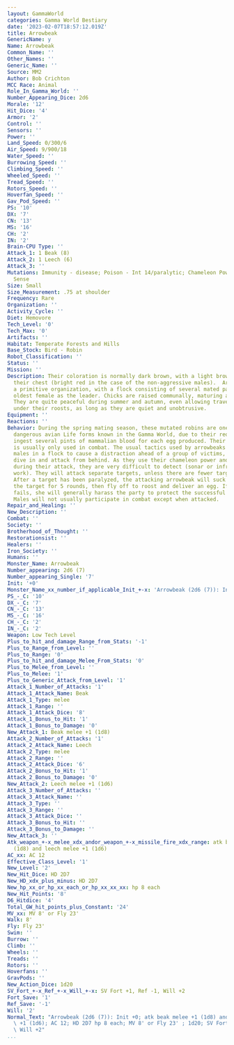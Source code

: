 ```yaml
---
layout: GammaWorld
categories: Gamma World Bestiary
date: '2023-02-07T18:57:12.019Z'
title: Arrowbeak
GenericName: y
Name: Arrowbeak
Common_Name: ''
Other_Names: ''
Generic_Name: ''
Source: MM2
Author: Bob Crichton
MCC Race: Animal
Role_In_Gamma_World: ''
Number_Appearing_Dice: 2d6
Morale: '12'
Hit_Dice: '4'
Armor: '2'
Control: ''
Sensors: ''
Power: ''
Land_Speed: 0/300/6
Air_Speed: 9/900/18
Water_Speed: ''
Burrowing_Speed: ''
Climbing_Speed: ''
Wheeled_Speed: ''
Tread_Speed: ''
Rotors_Speed: ''
Hoverfan_Speed: ''
Gav_Pod_Speed: ''
PS: '10'
DX: '7'
CN: '13'
MS: '16'
CH: '2'
IN: '2'
Brain-CPU Type: ''
Attack_1: 1 Beak (8)
Attack_2: 1 Leech (6)
Attack_3: ''
Mutations: Immunity - disease; Poison - Int 14/paralytic; Chameleon Powers; Directional
  Sense
Size: Small
Size_Measurement: .75 at shoulder
Frequency: Rare
Organization: ''
Activity_Cycle: ''
Diet: Hemovore
Tech_Level: '0'
Tech_Max: '0'
Artifacts: ''
Habitat: Temperate Forests and Hills
Base_Stock: Bird - Robin
Robot_Classification: ''
Status: ''
Mission: ''
Description: Their coloration is normally dark brown, with a light brown patch on
  their chest (bright red in the case of the non-aggressive males).  Arrowbeaks have
  a primitive organization, with a flock consisting of several mated pairs,with the
  oldest female as the leader. Chicks are raised communally, maturing after 2 years.
  They are quite peaceful during summer and autumn, even allowing travellers to camp
  under their roosts, as long as they are quiet and unobtrusive.
Equipment: ''
Reactions: ''
Behavior: During the spring mating season, these mutated robins are one of the most
  dangerous avian Life forms known in the Gamma World, due to their requirement to
  ingest several pints of mammalian blood for each egg produced. Their chameleon power
  is usually only used in combat. The usual tactics used by arrowbeaks is for the
  males in a flock to cause a distraction ahead of a group of victims, while the females
  dive in and attack from behind. As they use their chameleon power and glide silently
  during their attack, they are very difficult to detect (sonar or infravision usually
  work). They will attack separate targets, unless there are fewer targets than attackers.
  After a target has been paralyzed, the attacking arrowbeak will suck blood from
  the target for 5 rounds, then fly off to roost and deliver an egg. If an attacker
  fails, she will generally harass the party to protect the successful individuals.
  Males will not usually participate in combat except when attacked.
Repair_and_Healing: ''
New_Description: ''
Combat: ''
Society: ''
Brotherhood_of_Thought: ''
Restorationsist: ''
Healers: ''
Iron_Society: ''
Humans: ''
Monster_Name: Arrowbeak
Number_appearing: 2d6 (7)
Number_appearing_Single: '7'
Init: '+0'
Monster_Name_xx_number_if_applicable_Init_+-x: 'Arrowbeak (2d6 (7)): Init +0'
PS_-_C: '10'
DX_-_C: '7'
CN_-_C: '13'
MS_-_C: '16'
CH_-_C: '2'
IN_-_C: '2'
Weapon: Low Tech Level
Plus_to_hit_and_damage_Range_from_Stats: '-1'
Plus_to_Range_from_Level: ''
Plus_to_Range: '0'
Plus_to_hit_and_damage_Melee_From_Stats: '0'
Plus_to_Melee_from_Level: ''
Plus_to_Melee: '1'
Plus_to_Generic_Attack_from_Level: '1'
Attack_1_Number_of_Attacks: '1'
Attack_1_Attack_Name: Beak
Attack_1_Type: melee
Attack_1_Range: ''
Attack_1_Attack_Dice: '8'
Attack_1_Bonus_to_Hit: '1'
Attack_1_Bonus_to_Damage: '0'
New_Attack_1: Beak melee +1 (1d8)
Attack_2_Number_of_Attacks: '1'
Attack_2_Attack_Name: Leech
Attack_2_Type: melee
Attack_2_Range: ''
Attack_2_Attack_Dice: '6'
Attack_2_Bonus_to_Hit: '1'
Attack_2_Bonus_to_Damage: '0'
New_Attack_2: Leech melee +1 (1d6)
Attack_3_Number_of_Attacks: ''
Attack_3_Attack_Name: ''
Attack_3_Type: ''
Attack_3_Range: ''
Attack_3_Attack_Dice: ''
Attack_3_Bonus_to_Hit: ''
Attack_3_Bonus_to_Damage: ''
New_Attack_3: ''
Atk_weapon_+-x_melee_xdx_andor_weapon_+-x_missile_fire_xdx_range: atk beak melee +1
  (1d8) and leech melee +1 (1d6)
AC_xx: AC 12
Effective_Class_Level: '1'
New_Level: '2'
New_Hit_Dice: HD 2D7
New_HD_xdx_plus_minus: HD 2D7
New_hp_xx_or_hp_xx_each_or_hp_xx_xx_xx: hp 8 each
New_Hit_Points: '8'
D6_Hitdice: '4'
Total_GW_hit_points_plus_Constant: '24'
MV_xx: MV 8' or Fly 23'
Walk: 8'
Fly: Fly 23'
Swim: ''
Burrow: ''
Climb: ''
Wheels: ''
Treads: ''
Rotors: ''
Hoverfans: ''
GravPods: ''
New_Action_Dice: 1d20
SV_Fort_+-x_Ref_+-x_Will_+-x: SV Fort +1, Ref -1, Will +2
Fort_Save: '1'
Ref_Save: '-1'
Will: '2'
Normal_Text: "Arrowbeak (2d6 (7)): Init +0; atk beak melee +1 (1d8) and leech melee\
  \ +1 (1d6); AC 12; HD 2D7 hp 8 each; MV 8' or Fly 23' ; 1d20; SV Fort +1, Ref -1,\
  \ Will +2"
...
```

